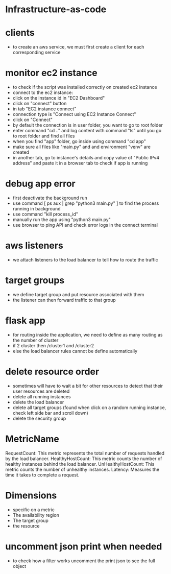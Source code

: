 # Infrastructure-as-code

# clients
- to create an aws service, we must first create a client for each corresponding service

# monitor ec2 instance
- to check if the script was installed correctly on created ec2 instance
- connect to the ec2 instance:
- click on the instance id in "EC2 Dashboard"
- click on "connect" button
- in tab "EC2 instance connect"
- connection type is "Connect using EC2 Instance Connect"
- click on "Connect"
- by default the connection is in user folder, you want to go to root folder
- enter command "cd .." and log content with command "ls" until you go to root folder and find all files
- when you find "app" folder, go inside using command "cd app"
- make sure all files like "main.py" and and environment "venv" are created
- in another tab, go to instance's details and copy value of "Public IPv4 address" and paste it in a browser tab to check if app is running

# debug app error
- first deactivate the background run 
- use command [ ps aux | grep "python3 main.py" ] to find the process running in background
- use command "kill process_id"
- manually run the app using "python3 main.py"
- use browser to ping API and check error logs in the connect terminal

# aws listeners
- we attach listeners to the load balancer to tell how to route the traffic

# target groups
- we define target group and put resource associated with them
- the listener can then forward traffic to that group

# flask app
- for routing inside the application, we need to define as many routing as the number of cluster
- if 2 cluster then /cluster1 and /cluster2
- else the load balancer rules cannot be define automatically

# delete resource order
- sometimes will have to wait a bit for other resources to detect that their user resources are deleted
- delete all running instances
- delete the load balancer
- delete all target groups (found when click on a random running instance, check left side bar and scroll down)
- delete the security group

# MetricName
RequestCount: This metric represents the total number of requests handled by the load balancer.
HealthyHostCount: This metric counts the number of healthy instances behind the load balancer.
UnHealthyHostCount: This metric counts the number of unhealthy instances.
Latency: Measures the time it takes to complete a request.

# Dimensions
- specific on a metric
- The availability region
- The target group
- the resource

# uncomment json print when needed
- to check how a filter works uncomment the print json to see the full object

